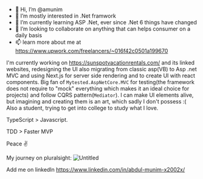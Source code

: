 - 👋 Hi, I’m @amunim
- 👀 I’m mostly interested in .Net framwork
- 🌱 I’m currently learning ASP .Net, ever since .Net 6 things have changed
- 💞️ I’m looking to collaborate on anything that can helps consumer on a daily basis
- 📫 learn more about me at https://www.upwork.com/freelancers/~016f42c0501a199670    

I'm currently working on https://sunspotvacationrentals.com/ and its linked websites, redesigning the UI also migrating from classic asp(VB) to Asp .net MVC and using Next.js for server side rendering and to create UI with react components. Big fan of `Mytested.AspNetCore.MVC` for testing(the framework does not require to "mock" everything which makes it an ideal choice for projects) and follow CQRS pattern(`Mediator`). I can make UI elements alive, but imagining and creating them is an art, which sadly I don't possess :(
Also a student, trying to get into college to study what I love.

TypeScript > Javascript.

TDD > Faster MVP

Peace ✌️

My journey on pluralsight: 
![Untitled](https://user-images.githubusercontent.com/24316328/153341056-550e7cf1-617c-4a8f-8b40-bee94a92a44c.png)


Add me on linkedIn https://www.linkedin.com/in/abdul-munim-x2002x/

<!---
amunim/amunim is a ✨ special ✨ repository because its `README.md` (this file) appears on your GitHub profile.
You can click the Preview link to take a look at your changes.
--->

